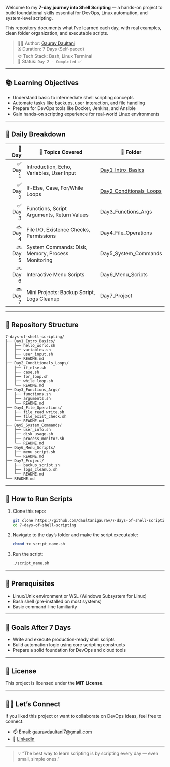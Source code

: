 Welcome to my **7-day journey into Shell Scripting** — a hands-on project to build foundational skills essential for DevOps, Linux automation, and system-level scripting.

This repository documents what I’ve learned each day, with real examples, clean folder organization, and executable scripts.

> 👨‍💻 Author: [Gaurav Daultani](https://www.linkedin.com/in/gauravdaultani)  
> ⏳ Duration: 7 Days (Self-paced)  
> ⚙️ Tech Stack: Bash, Linux Terminal  
> 🔗 Status: `Day 2 - Completed ✅`

---

## 📚 Learning Objectives

- Understand basic to intermediate shell scripting concepts
- Automate tasks like backups, user interaction, and file handling
- Prepare for DevOps tools like Docker, Jenkins, and Ansible
- Gain hands-on scripting experience for real-world Linux environments

---

## 📅 Daily Breakdown

| 📆 Day | 📌 Topics Covered                                 | 📁 Folder |
|-------:|--------------------------------------------------|-----------|
| ✅ Day 1 | Introduction, Echo, Variables, User Input          | [Day1_Intro_Basics](./Day1_Intro_Basics) |
| ✅ Day 2 | If-Else, Case, For/While Loops                    | [Day2_Conditionals_Loops](./Day2_Conditionals_Loops) |
| ✅ Day 3 | Functions, Script Arguments, Return Values         | [Day3_Functions_Args](./Day3_Functions_Args) |
| 🔜 Day 4 | File I/O, Existence Checks, Permissions            | Day4_File_Operations |
| 🔜 Day 5 | System Commands: Disk, Memory, Process Monitoring  | Day5_System_Commands |
| 🔜 Day 6 | Interactive Menu Scripts                           | Day6_Menu_Scripts |
| 🔜 Day 7 | Mini Projects: Backup Script, Logs Cleanup         | Day7_Project |

---

## 📂 Repository Structure

```
7-days-of-shell-scripting/
├── Day1_Intro_Basics/
│   ├── hello_world.sh
│   ├── variables.sh
│   ├── user_input.sh
│   └── README.md
├── Day2_Conditionals_Loops/
│   ├── if_else.sh
│   ├── case.sh
│   ├── for_loop.sh
│   ├── while_loop.sh
│   └── README.md
├── Day3_Functions_Args/
│   ├── functions.sh
│   ├── arguments.sh
│   └── README.md
├── Day4_File_Operations/
│   ├── file_read_write.sh
│   ├── file_exist_check.sh
│   └── README.md
├── Day5_System_Commands/
│   ├── user_info.sh
│   ├── disk_usage.sh
│   ├── process_monitor.sh
│   └── README.md
├── Day6_Menu_Scripts/
│   ├── menu_script.sh
│   └── README.md
├── Day7_Project/
│   ├── backup_script.sh
│   ├── logs_cleanup.sh
│   └── README.md
└── README.md
```

---

## 🧪 How to Run Scripts

1. Clone this repo:
   ```bash
   git clone https://github.com/daultanigaurav/7-days-of-shell-scripting.git
   cd 7-days-of-shell-scripting
   ```

2. Navigate to the day’s folder and make the script executable:
   ```bash
   chmod +x script_name.sh
   ```

3. Run the script:
   ```bash
   ./script_name.sh
   ```

---

## 📌 Prerequisites

- Linux/Unix environment or WSL (Windows Subsystem for Linux)
- Bash shell (pre-installed on most systems)
- Basic command-line familiarity

---

## 🎯 Goals After 7 Days

- Write and execute production-ready shell scripts
- Build automation logic using core scripting constructs
- Prepare a solid foundation for DevOps and cloud tools

---

## 📄 License

This project is licensed under the **MIT License**.

---

## 🙋‍♂️ Let’s Connect

If you liked this project or want to collaborate on DevOps ideas, feel free to connect:

- 📫 Email: [gauravdaultani7@gmail.com](mailto:gauravdaultani7@gmail.com)
- 💼 [LinkedIn](https://www.linkedin.com/in/daultanigaurav)

---

> 💡 “The best way to learn scripting is by scripting every day — even small, simple ones.”
